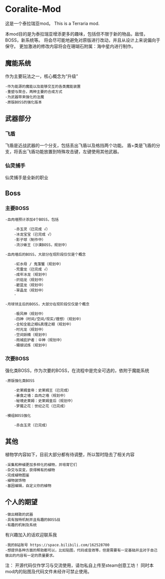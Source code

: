 # Coralite-Mod
这是一个泰拉瑞亚mod。
This is a Terraria mod.

本mod目的是为泰拉瑞亚增添更多的趣味，包括但不限于新的物品，敌怪，BOSS，新系统等。
将会尽可能地避免对原版进行改动，并且从设计上来说偏向于保守。
更加激进的修改内容将会在珊瑚石附属：海中星内进行制作。

## 魔能系统
作为主要玩法之一，核心概念为“升级”

    -作为能源的魔能以及能够交互的各类魔能装置
    -重塑与聚合，两种主要的合成方式
    -为武器带来强化的注魔
    -原版BOSS的强化版本

## 武器部分
### 飞盾
飞盾是近战武器的一个分支，包括丢出飞盾以及格挡两个功能。
盾+类是飞盾的分支，将丢出飞盾功能放置到特殊攻击键，左键使用其他武器。

### 仙灵捕手
仙灵捕手是全新的职业

## Boss
### 主要BOSS

    -血肉墙预计添加4个BOSS，包括

        -赤玉灵（已完成 √）
        -冰龙宝宝（已完成 √）
	    -影子球（制作中）
        -流沙蜥王（沙漠BOSS，规划中）

    -血肉墙后的BOSS，大部分在现阶段仅仅是个概念

        -虹水母 / 鬼藻蟹（规划中）
        -荒雷龙（已完成 √）
        -成年冰龙（规划中）
        -炽焰龙（规划中）
        -碧蓝龙（规划中）
        -翠晶龙（规划中）
        -

    -月球领主后的BOSS，大部分在现阶段仅仅是个概念

        -极风神（规划中）
        -四神（时间/空间/现实/理想）（规划中）
        -全知全能之眼&真理之眼（规划中）
        -时光龙（规划中）
	    -空间妖精（规划中）
        -雨城庇护者：伞神（规划中）
        -珊瑚试炼（规划中）

### 次要BOSS
强化类BOSS，作为次要的BOSS，在流程中是完全可选的，依附于魔能系统

    -原版强化类BOSS

        -史莱姆皇帝：史莱姆王（已完成）
        -暴食之墙：血肉之墙（规划中）
        -秘境史莱姆：史莱姆皇后（规划中）
        -梦魇之花：世纪之花（已完成）

    -模组BOSS强化
        
        -赤血玉灵（已完成）

## 其他
植物学内容如下，目前大部分都有待调整，所以暂时隐去了相关内容

	-采集和种植更加多样化的植物，并培育它们
	-杂交与突变，获得稀有的植物
	-完成植物图鉴
	-植物装饰物
    -基因编辑，自定义你的植物


## 个人的期望

    -做出精致的武器
    -具有独特机制并且有趣的BOSS战
    -有趣的机制及系统

有兴趣加入的话欢迎联系我

    -我的B站账号 https://space.bilibili.com/162528700
    -想提供各种方面的帮助都可以，比如贴图，代码或音效等，但是需要有一定基础并且对于自己做出的内容有一定的质量要求。

注：
开源代码仅作学习与交流使用，请勿私自上传至steam创意工坊！
同时本mod内的贴图及代码文件未经许可禁止使用。
